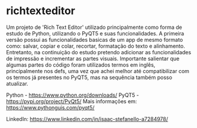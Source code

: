 # richtexteditor
Um projeto de 'Rich Text Editor' utilizado principalmente como forma de estudo de Python, utilizando o PyQT5 e suas funcionalidades.
A primeira versão possui as funcionalidades basicas de um app de mesmo formato como: salvar, copiar e colar, recortar, formatação do texto e alinhamento. Entretanto, na continuição do estudo pretendo adicionar as funcionalidades de impressão e incrementar as partes visuais.
Importante salientar que algumas partes do código foram utilizados termos em inglês, principalmente nos defs, uma vez que achei melhor até compatibilizar com os termos já presentes no PyQT5, mas na sequência também posso atualizar.

Python - https://www.python.org/downloads/
PyQT5 - https://pypi.org/project/PyQt5/
Mais informações em: https://www.pythonguis.com/pyqt5/

LinkedIn: https://www.linkedin.com/in/isaac-stefanello-a7284978/
